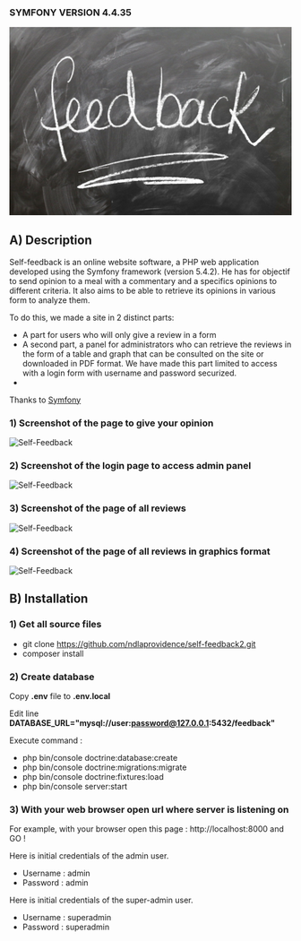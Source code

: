 ### SYMFONY     VERSION 4.4.35 ###

![Self-Feedback](https://raw.githubusercontent.com/ndlaprovidence/self-feedback2/main/public/images/feedback-logo.jpg)

## A) Description
Self-feedback is an online website software, a PHP web application developed using the Symfony framework (version 5.4.2).
He has for objectif to send opinion to a meal with a commentary and a specifics opinions to different criteria. 
It also aims to be able to retrieve its opinions in various form to analyze them.

To do this, we made a site in 2 distinct parts:
- A part for users who will only give a review in a form
- A second part, a panel for administrators who can retrieve the reviews in the form of a table and graph that can be consulted on the site or downloaded in PDF format. We have made this part limited to access with a login form with username and password securized.
- 

Thanks to [Symfony](https://symfony.com/)

### 1) Screenshot of the page to give your opinion
![Self-Feedback](https://raw.githubusercontent.com/ndlaprovidence/self-feedback2/main/public/images/visitor-view.jpg)

### 2) Screenshot of the login page to access admin panel
![Self-Feedback](https://raw.githubusercontent.com/ndlaprovidence/self-feedback2/main/public/images/login-view.jpg)

### 3) Screenshot of the page of all reviews
![Self-Feedback](https://raw.githubusercontent.com/ndlaprovidence/self-feedback2/main/public/images/avis-view.jpg)

### 4) Screenshot of the page of all reviews in graphics format 
![Self-Feedback](https://raw.githubusercontent.com/ndlaprovidence/self-feedback2/main/public/images/graphics-view.jpg)

## B) Installation

### 1) Get all source files

- git clone https://github.com/ndlaprovidence/self-feedback2.git
- composer install


### 2) Create database

Copy **.env** file to **.env.local**

Edit line **DATABASE_URL="mysql://user:password@127.0.0.1:5432/feedback"**

Execute command : 
- php bin/console doctrine:database:create
- php bin/console doctrine:migrations:migrate
- php bin/console doctrine:fixtures:load
- php bin/console server:start


### 3) With your web browser open url where server is listening on

For example, with your browser open this page :  http://localhost:8000 and GO !

Here is initial credentials of the admin user.
 - Username : admin
 - Password : admin

Here is initial credentials of the super-admin user.
 - Username : superadmin
 - Password : superadmin
